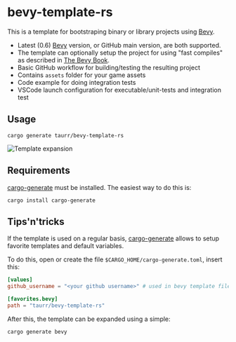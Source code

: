 # bevy-template-rs

This is a template for bootstraping binary or library projects using [Bevy].

- Latest (0.6) [Bevy] version, or GitHub main version, are both supported.
- The template can optionally setup the project for using "fast compiles" as described in [The Bevy Book].
- Basic GitHub workflow for building/testing the resulting project
- Contains `assets` folder for your game assets
- Code example for doing integration tests
- VSCode launch configuration for executable/unit-tests and integration test

## Usage

```shell
cargo generate taurr/bevy-template-rs
```

![Template expansion](./assets/template-expansion.gif)

## Requirements

[cargo-generate] must be installed. The easiest way to do this is:

```shell
cargo install cargo-generate
```

## Tips'n'tricks

If the template is used on a regular basis, [cargo-generate] allows to setup favorite templates and default variables.

To do this, open or create the file `$CARGO_HOME/cargo-generate.toml`, insert this:
```toml
[values]
github_username = "<your github username>" # used in bevy template files where appropriate

[favorites.bevy]
path = "taurr/bevy-template-rs"
```

After this, the template can be expanded using a simple:

```shell
cargo generate bevy
```

[Bevy]:https://bevyengine.org
[cargo-generate]:https://github.com/cargo-generate/cargo-generate
[The Bevy Book]:https://bevyengine.org/learn/book